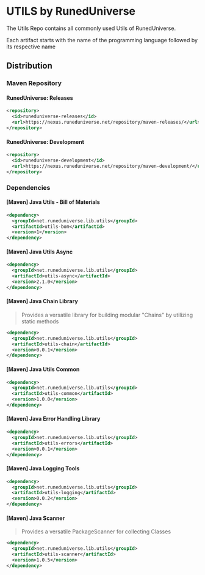 # UTILS by RunedUniverse
The Utils Repo contains all commonly used Utils of RunedUniverse.

Each artifact starts with the name of the programming language followed by its respective name

## Distribution

### Maven Repository
#### RunedUniverse: Releases
```xml
<repository>
  <id>runeduniverse-releases</id>
  <url>https://nexus.runeduniverse.net/repository/maven-releases/</url>
</repository>
```

#### RunedUniverse: Development
```xml
<repository>
  <id>runeduniverse-development</id>
  <url>https://nexus.runeduniverse.net/repository/maven-development/</url>
</repository>
```

### Dependencies

#### [Maven] Java Utils - Bill of Materials
```xml
<dependency>
  <groupId>net.runeduniverse.lib.utils</groupId>
  <artifactId>utils-bom</artifactId>
  <version>1</version>
</dependency>
```

#### [Maven] Java Utils Async
```xml
<dependency>
  <groupId>net.runeduniverse.lib.utils</groupId>
  <artifactId>utils-async</artifactId>
  <version>2.1.0</version>
</dependency>
```

#### [Maven] Java Chain Library
> Provides a versatile library for building modular "Chains" by utilizing static methods
```xml
<dependency>
  <groupId>net.runeduniverse.lib.utils</groupId>
  <artifactId>utils-chain</artifactId>
  <version>0.0.1</version>
</dependency>
```

#### [Maven] Java Utils Common
```xml
<dependency>
  <groupId>net.runeduniverse.lib.utils</groupId>
  <artifactId>utils-common</artifactId>
  <version>1.0.0</version>
</dependency>
```

#### [Maven] Java Error Handling Library
```xml
<dependency>
  <groupId>net.runeduniverse.lib.utils</groupId>
  <artifactId>utils-errors</artifactId>
  <version>0.0.1</version>
</dependency>
```

#### [Maven] Java Logging Tools
```xml
<dependency>
  <groupId>net.runeduniverse.lib.utils</groupId>
  <artifactId>utils-logging</artifactId>
  <version>0.0.2</version>
</dependency>
```

#### [Maven] Java Scanner
> Provides a versatile PackageScanner for collecting Classes
```xml
<dependency>
  <groupId>net.runeduniverse.lib.utils</groupId>
  <artifactId>utils-scanner</artifactId>
  <version>1.0.5</version>
</dependency>
```
